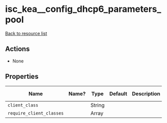 # isc_kea__config_dhcp6_parameters_pool

[Back to resource list](../README.md#resources)

## Actions

- None

## Properties

| Name                     | Name? | Type   | Default | Description | Allowed Values |
| ------------------------ | ----- | ------ | ------- | ----------- | -------------- |
| `client_class`           |       | String |         |             |                |
| `require_client_classes` |       | Array  |         |             |                |
